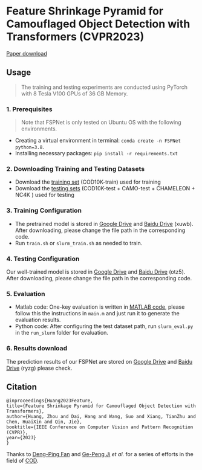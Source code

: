 # Feature Shrinkage Pyramid for Camouflaged Object Detection with Transformers (CVPR2023)

[Paper download](https://arxiv.org/abs/2303.14816)

## Usage

> The training and testing experiments are conducted using PyTorch with 8 Tesla V100 GPUs of 36 GB Memory.

### 1. Prerequisites

> Note that FSPNet is only tested on Ubuntu OS with the following environments.

- Creating a virtual environment in terminal: `conda create -n FSPNet python=3.8`.
- Installing necessary packages: `pip install -r requirements.txt`

### 2. Downloading Training and Testing Datasets

- Download the [training set](https://anu365-my.sharepoint.com/:u:/g/personal/u7248002_anu_edu_au/EQ75AD2A5ClIgqNv6yvstSwBQ1jJNC6DNbk8HISuxPV9QA?e=UhHKSD) (COD10K-train) used for training 
- Download the [testing sets](https://anu365-my.sharepoint.com/:u:/g/personal/u7248002_anu_edu_au/EVI0Bjs7k_VIvz4HmSVV9egBo48vjwX7pvx7deXBtooBYg?e=FjGqZZ) (COD10K-test + CAMO-test + CHAMELEON + NC4K ) used for testing

### 3. Training Configuration

- The pretrained model is stored in [Google Drive](https://drive.google.com/file/d/1OmE2vEegPPTB1JZpj2SPA6BQnXqiuD1U/view?usp=share_link) and [Baidu Drive](https://pan.baidu.com/s/1Dqo5VnL_1z7HwViOftXKGQ?pwd=xuwb 
  ) (xuwb). After downloading, please change the file path in the corresponding code.
- Run `train.sh` or `slurm_train.sh` as needed to train.

### 4. Testing Configuration

Our well-trained model is stored in [Google Drive](https://drive.google.com/file/d/1yh5hKNvFSt9v65Av6ybQ-aVmIc_hpOd5/view?usp=share_link) and [Baidu Drive](https://pan.baidu.com/s/1JuH9ED95f0M1VVLnVNsqIg?pwd=otz5) (otz5). After downloading, please change the file path in the corresponding code.



### 5. Evaluation

- Matlab code: One-key evaluation is written in [MATLAB code](https://github.com/DengPingFan/CODToolbox), please follow this the instructions in `main.m` and just run it to generate the evaluation results.
- Python code: After configuring the test dataset path, run `slurm_eval.py` in the `run_slurm` folder for evaluation.

### 6. Results download

The prediction results of our FSPNet are stored on [Google Drive](https://drive.google.com/file/d/1vgIk5EN0DSPvFclhiYD185lP_XH4ZAWw/view?usp=share_link) and [Baidu Drive](https://pan.baidu.com/s/1yncX2Ct7oh3dWXPCwKupJQ?pwd=ryzg) (ryzg) please check.



## Citation

```
@inproceedings{Huang2023Feature,
title={Feature Shrinkage Pyramid for Camouflaged Object Detection with Transformers},
author={Huang, Zhou and Dai, Hang and Wang, Suo and Xiang, TianZhu and Chen, HuaiXin and Qin, Jie},
booktitle={IEEE Conference on Computer Vision and Pattern Recognition (CVPR)},
year={2023}
}
```

Thanks to [Deng-Ping Fan](https://dengpingfan.github.io/) and [Ge-Peng Ji](https://scholar.google.com/citations?user=oaxKYKUAAAAJ&hl=en) *et al.* for a series of efforts in the field of [COD](https://github.com/visionxiang/awesome-camouflaged-object-detection#COD).

